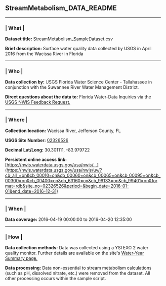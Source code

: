 ## StreamMetabolism_DATA_README

---

### | What |

**Dataset title:**     StreamMetabolism_SampleDataset.csv

**Brief description:**  Surface water quality data collected by USGS in April 2016 from the Wacissa River in Florida

---

### | Who |

**Data collection by:** USGS Florida Water Science Center - Tallahassee in conjunction with the Suwannee River Water Management District.

**Direct questions about the data to:** Florida Water-Data Inquiries via the [USGS NWIS Feedback Request.](https://water.usgs.gov/contact/gsanswers?pemail=gs-w-fl_NWISWeb_Data_Inquiries&viewnote=%3CH1%3EUSGS+NWIS+Feedback+Request%3C/H1%3E%3Cp%3E%3Cb%3EPlease%20enter%20a%20subject%20in%20the%20form%20below%20that%20briefly%20summarizes%20your%20request%3C/b%3E%3C/p%3E)

---

### | Where |

**Collection location:** Wacissa River, Jefferson County, FL

**USGS Site Number:** [02326526](https://waterdata.usgs.gov/nwis/inventory/?site_no=02326526&agency_cd=USGS)

**Decimal Lat/Long:** 30.301111, -83.979722

**Persistent online access link:** [https://nwis.waterdata.usgs.gov/usa/nwis/...](https://nwis.waterdata.usgs.gov/usa/nwis/uv/?cb_all_=on&cb_00010=on&cb_00060=on&cb_00065=on&cb_00095=on&cb_00300=on&cb_00400=on&cb_63160=on&cb_99133=on&cb_99401=on&format=rdb&site_no=02326526&period=&begin_date=2016-01-01&end_date=2016-12-31)

---

### | When |

**Data coverage:** 2016-04-19 00:00:00 to 2016-04-20 12:35:00

---

### | How |

**Data collection methods:** Data was collected using a YSI EXO 2 water quality monitor. Further details are available on the site's [Water-Year Summary page.](https://waterdata.usgs.gov/nwis/wys_rpt/?site_no=02326526&agency_cd=USGS)

**Data processing:** Data non-essential to stream metabolism calculations (such as pH, dissolved nitrate, etc.) were removed from the dataset. All other processing occurs within the sample script.
